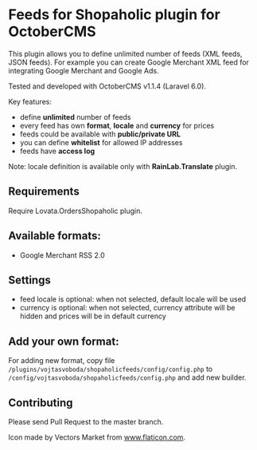 # Feeds for Shopaholic plugin for OctoberCMS

This plugin allows you to define unlimited number of feeds (XML feeds, JSON feeds). For example you can create Google
Merchant XML feed for integrating Google Merchant and Google Ads.

Tested and developed with OctoberCMS v1.1.4 (Laravel 6.0).

Key features:

- define **unlimited** number of feeds
- every feed has own **format**, **locale** and **currency** for prices
- feeds could be available with **public/private URL**
- you can define **whitelist** for allowed IP addresses
- feeds have **access log**

Note: locale definition is available only with **RainLab.Translate** plugin.

## Requirements

Require Lovata.OrdersShopaholic plugin.

## Available formats:

- Google Merchant RSS 2.0

## Settings

- feed locale is optional: when not selected, default locale will be used
- currency is optional: when not selected, currency attribute will be hidden and prices will be in default currency

## Add your own format:

For adding new format, copy file `/plugins/vojtasvoboda/shopaholicfeeds/config/config.php` to
`/config/vojtasvoboda/shopaholicfeeds/config.php` and add new builder.

## Contributing

Please send Pull Request to the master branch.

Icon made by Vectors Market from www.flaticon.com.
